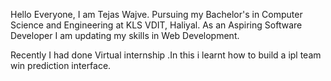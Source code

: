 Hello Everyone, I am Tejas Wajve. Pursuing my Bachelor's in Computer Science and Engineering at KLS VDIT, Haliyal. As an Aspiring Software Developer I am updating my skills in Web Development.

Recently I had done Virtual internship .In this i learnt how to build a ipl team win prediction interface. 